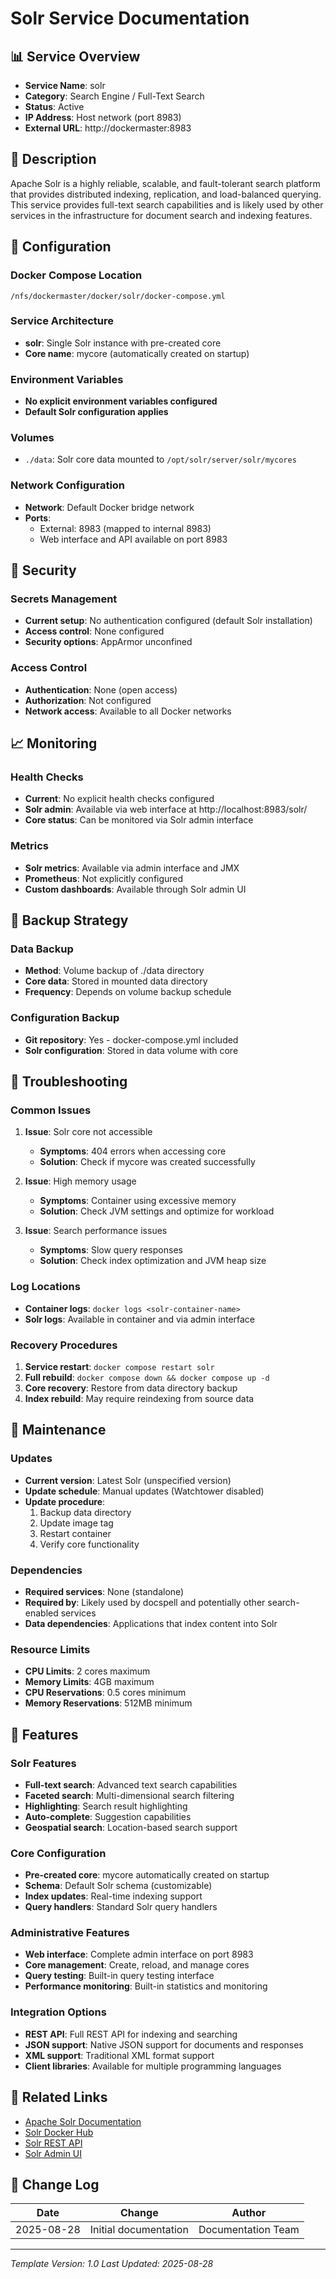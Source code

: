 # Solr Service Documentation

## 📊 Service Overview

- **Service Name**: solr
- **Category**: Search Engine / Full-Text Search
- **Status**: Active
- **IP Address**: Host network (port 8983)
- **External URL**: http://dockermaster:8983

## 🚀 Description

Apache Solr is a highly reliable, scalable, and fault-tolerant search platform that provides distributed indexing, replication, and load-balanced querying. This service provides full-text search capabilities and is likely used by other services in the infrastructure for document search and indexing features.

## 🔧 Configuration

### Docker Compose Location
```
/nfs/dockermaster/docker/solr/docker-compose.yml
```

### Service Architecture
- **solr**: Single Solr instance with pre-created core
- **Core name**: mycore (automatically created on startup)

### Environment Variables
- **No explicit environment variables configured**
- **Default Solr configuration applies**

### Volumes
- `./data`: Solr core data mounted to `/opt/solr/server/solr/mycores`

### Network Configuration
- **Network**: Default Docker bridge network
- **Ports**:
  - External: 8983 (mapped to internal 8983)
  - Web interface and API available on port 8983

## 🔐 Security

### Secrets Management
- **Current setup**: No authentication configured (default Solr installation)
- **Access control**: None configured
- **Security options**: AppArmor unconfined

### Access Control
- **Authentication**: None (open access)
- **Authorization**: Not configured
- **Network access**: Available to all Docker networks

## 📈 Monitoring

### Health Checks
- **Current**: No explicit health checks configured
- **Solr admin**: Available via web interface at http://localhost:8983/solr/
- **Core status**: Can be monitored via Solr admin interface

### Metrics
- **Solr metrics**: Available via admin interface and JMX
- **Prometheus**: Not explicitly configured
- **Custom dashboards**: Available through Solr admin UI

## 🔄 Backup Strategy

### Data Backup
- **Method**: Volume backup of ./data directory
- **Core data**: Stored in mounted data directory
- **Frequency**: Depends on volume backup schedule

### Configuration Backup
- **Git repository**: Yes - docker-compose.yml included
- **Solr configuration**: Stored in data volume with core

## 🚨 Troubleshooting

### Common Issues
1. **Issue**: Solr core not accessible
   - **Symptoms**: 404 errors when accessing core
   - **Solution**: Check if mycore was created successfully

2. **Issue**: High memory usage
   - **Symptoms**: Container using excessive memory
   - **Solution**: Check JVM settings and optimize for workload

3. **Issue**: Search performance issues
   - **Symptoms**: Slow query responses
   - **Solution**: Check index optimization and JVM heap size

### Log Locations
- **Container logs**: `docker logs <solr-container-name>`
- **Solr logs**: Available in container and via admin interface

### Recovery Procedures
1. **Service restart**: `docker compose restart solr`
2. **Full rebuild**: `docker compose down && docker compose up -d`
3. **Core recovery**: Restore from data directory backup
4. **Index rebuild**: May require reindexing from source data

## 📝 Maintenance

### Updates
- **Current version**: Latest Solr (unspecified version)
- **Update schedule**: Manual updates (Watchtower disabled)
- **Update procedure**: 
  1. Backup data directory
  2. Update image tag
  3. Restart container
  4. Verify core functionality

### Dependencies
- **Required services**: None (standalone)
- **Required by**: Likely used by docspell and potentially other search-enabled services
- **Data dependencies**: Applications that index content into Solr

### Resource Limits
- **CPU Limits**: 2 cores maximum
- **Memory Limits**: 4GB maximum
- **CPU Reservations**: 0.5 cores minimum
- **Memory Reservations**: 512MB minimum

## 🔧 Features

### Solr Features
- **Full-text search**: Advanced text search capabilities
- **Faceted search**: Multi-dimensional search filtering
- **Highlighting**: Search result highlighting
- **Auto-complete**: Suggestion capabilities
- **Geospatial search**: Location-based search support

### Core Configuration
- **Pre-created core**: mycore automatically created on startup
- **Schema**: Default Solr schema (customizable)
- **Index updates**: Real-time indexing support
- **Query handlers**: Standard Solr query handlers

### Administrative Features
- **Web interface**: Complete admin interface on port 8983
- **Core management**: Create, reload, and manage cores
- **Query testing**: Built-in query testing interface
- **Performance monitoring**: Built-in statistics and monitoring

### Integration Options
- **REST API**: Full REST API for indexing and searching
- **JSON support**: Native JSON support for documents and responses
- **XML support**: Traditional XML format support
- **Client libraries**: Available for multiple programming languages

## 🔗 Related Links

- [Apache Solr Documentation](https://solr.apache.org/guide/)
- [Solr Docker Hub](https://hub.docker.com/_/solr)
- [Solr REST API](https://solr.apache.org/guide/solr/latest/indexing-guide/indexing-with-update-handlers.html)
- [Solr Admin UI](https://solr.apache.org/guide/solr/latest/deployment-guide/solr-admin-ui.html)

## 📅 Change Log

| Date | Change | Author |
|------|---------|---------|
| 2025-08-28 | Initial documentation | Documentation Team |

---
*Template Version: 1.0*
*Last Updated: 2025-08-28*